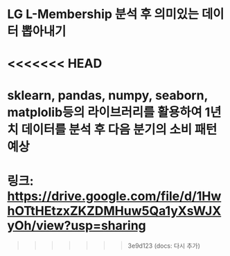 # LG L-Membership 분석 후 의미있는 데이터 뽑아내기
<<<<<<< HEAD
=======

# sklearn, pandas, numpy, seaborn, matplolib등의 라이브러리를 활용하여 1년치 데이터를 분석 후 다음 분기의 소비 패턴 예상

# 링크: https://drive.google.com/file/d/1HwhOTtHEtzxZKZDMHuw5Qa1yXsWJXyOh/view?usp=sharing
>>>>>>> 3e9d123 (docs: 다시 추가)
